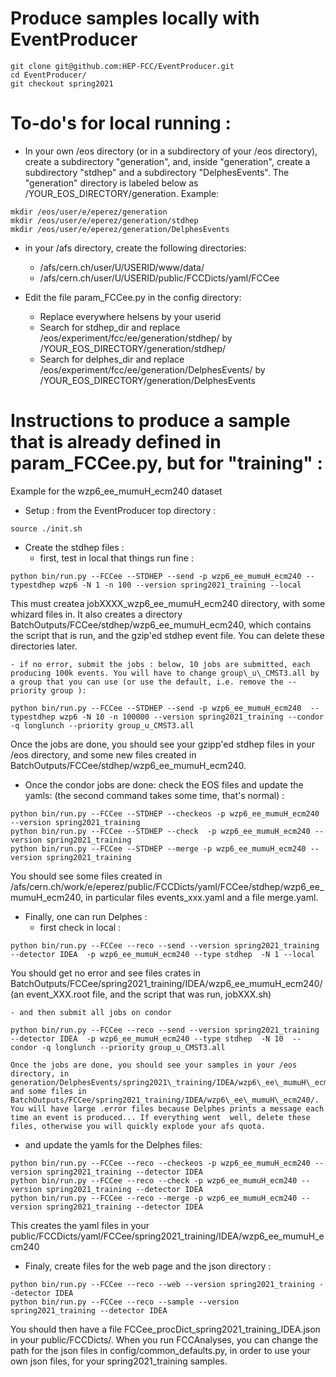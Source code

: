 Produce samples locally with EventProducer
=============


```
git clone git@github.com:HEP-FCC/EventProducer.git
cd EventProducer/
git checkout spring2021
```

To-do's  for local running :
========================

  - In your own /eos directory (or in a subdirectory of your /eos directory), create a subdirectory "generation", and, inside "generation", create a subdirectory "stdhep" and a subdirectory "DelphesEvents". The "generation" directory is labeled below as /YOUR\_EOS\_DIRECTORY/generation. Example:
``` 
mkdir /eos/user/e/eperez/generation
mkdir /eos/user/e/eperez/generation/stdhep
mkdir /eos/user/e/eperez/generation/DelphesEvents
```

  - in your /afs directory, create the following directories:
    - /afs/cern.ch/user/U/USERID/www/data/
    - /afs/cern.ch/user/U/USERID/public/FCCDicts/yaml/FCCee

  - Edit the file param\_FCCee.py  in the config directory: 
    - Replace everywhere helsens by your userid
    - Search for stdhep\_dir and replace /eos/experiment/fcc/ee/generation/stdhep/ by   /YOUR\_EOS\_DIRECTORY/generation/stdhep/
    - Search for delphes\_dir and replace /eos/experiment/fcc/ee/generation/DelphesEvents/ by  /YOUR\_EOS\_DIRECTORY/generation/DelphesEvents




Instructions to produce a sample that is already defined in param\_FCCee.py, but for "training" :
==========================================

Example for the wzp6\_ee\_mumuH\_ecm240 dataset 

  - Setup : from the EventProducer top directory :
```
source ./init.sh
```


  - Create the stdhep files :
    - first, test in local that things run fine :
```
python bin/run.py --FCCee --STDHEP --send -p wzp6_ee_mumuH_ecm240 --typestdhep wzp6 -N 1 -n 100 --version spring2021_training --local
```
This must createa jobXXXX\_wzp6\_ee\_mumuH\_ecm240 directory, with  some whizard files in. It  also creates a directory BatchOutputs/FCCee/stdhep/wzp6\_ee\_mumuH\_ecm240, which contains the script that is run, and the gzip'ed stdhep event file. You can delete these directories later.
 
    - if no error, submit the jobs : below, 10 jobs are submitted, each producing 100k events. You will have to change group\_u\_CMST3.all by a group that you can use (or use the default, i.e. remove the --priority group ):
```
python bin/run.py --FCCee --STDHEP --send -p wzp6_ee_mumuH_ecm240  --typestdhep wzp6 -N 10 -n 100000 --version spring2021_training --condor -q longlunch --priority group_u_CMST3.all
```
  Once the jobs  are done, you should see your  gzipp'ed stdhep files in your  /eos directory, and some new files created in BatchOutputs/FCCee/stdhep/wzp6\_ee\_mumuH\_ecm240.

  - Once  the condor jobs  are done: check the EOS files and update the yamls: (the second command takes some time, that's normal) :
```
python bin/run.py --FCCee --STDHEP --checkeos -p wzp6_ee_mumuH_ecm240 --version spring2021_training
python bin/run.py --FCCee --STDHEP --check  -p wzp6_ee_mumuH_ecm240 --version spring2021_training
python bin/run.py --FCCee --STDHEP --merge -p wzp6_ee_mumuH_ecm240 --version spring2021_training
```
 You should see some files created in /afs/cern.ch/work/e/eperez/public/FCCDicts/yaml/FCCee/stdhep/wzp6\_ee\_mumuH\_ecm240, in particular files events\_xxx.yaml and a file merge.yaml.

  - Finally, one can run Delphes :
    - first check in local :
```
python bin/run.py --FCCee --reco --send --version spring2021_training --detector IDEA  -p wzp6_ee_mumuH_ecm240 --type stdhep  -N 1 --local
```
 You should get no error and see files crates in BatchOutputs/FCCee/spring2021\_training/IDEA/wzp6\_ee\_mumuH\_ecm240/ (an event\_XXX.root file, and the script that was run, jobXXX.sh)

    - and then submit all jobs on condor 
```
python bin/run.py --FCCee --reco --send --version spring2021_training --detector IDEA  -p wzp6_ee_mumuH_ecm240 --type stdhep  -N 10  --condor -q longlunch --priority group_u_CMST3.all
```
    Once the jobs are done, you should see your samples in your /eos directory, in generation/DelphesEvents/spring2021\_training/IDEA/wzp6\_ee\_mumuH\_ecm240/, and some files in BatchOutputs/FCCee/spring2021_training/IDEA/wzp6\_ee\_mumuH\_ecm240/. You will have large .error files because Delphes prints a message each time an event is produced... If everything went  well, delete these files, otherwise you will quickly explode your afs quota.

  - and update the yamls for the Delphes files:
```
python bin/run.py --FCCee --reco --checkeos -p wzp6_ee_mumuH_ecm240 --version spring2021_training --detector IDEA
python bin/run.py --FCCee --reco --check -p wzp6_ee_mumuH_ecm240 --version spring2021_training --detector IDEA
python bin/run.py --FCCee --reco --merge -p wzp6_ee_mumuH_ecm240 --version spring2021_training --detector IDEA
```
  This creates the yaml files in your public/FCCDicts/yaml/FCCee/spring2021\_training/IDEA/wzp6\_ee\_mumuH\_ecm240

  - Finaly, create files for the web page and the json directory :
```
python bin/run.py --FCCee --reco --web --version spring2021_training --detector IDEA
python bin/run.py --FCCee --reco --sample --version spring2021_training --detector IDEA
```
You should then have a file FCCee\_procDict\_spring2021\_training\_IDEA.json  in your public/FCCDicts/. When you run FCCAnalyses, you  can change the path for the json files in config/common\_defaults.py, in order  to use your own json files, for your spring2021\_training samples.




